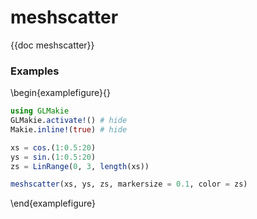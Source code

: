 # meshscatter

{{doc meshscatter}}

### Examples

\begin{examplefigure}{}
```julia
using GLMakie
GLMakie.activate!() # hide
Makie.inline!(true) # hide

xs = cos.(1:0.5:20)
ys = sin.(1:0.5:20)
zs = LinRange(0, 3, length(xs))

meshscatter(xs, ys, zs, markersize = 0.1, color = zs)
```
\end{examplefigure}
